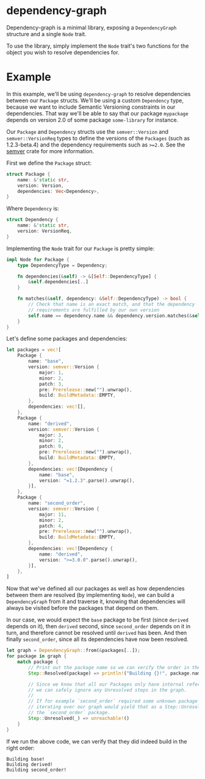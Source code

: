# dependency-graph
Dependency-graph is a minimal library, exposing a `DependencyGraph` structure and a single `Node` trait.

To use the library, simply implement the `Node` trait's two functions for the object you wish to resolve dependencies for.

# Example
In this example, we'll be using `dependency-graph` to resolve dependencies between our `Package` structs. We'll be using a custom `Dependency` type, because we want to include Semantic Versioning constraints in our dependencies. That way we'll be able to say that our package `mypackage` depends on version 2.0 of some package `some-library` for instance.

Our `Package` and `Dependency` structs use the `semver::Version` and `semver::VersionReq` types to define the versions of the `Packages` (such as 1.2.3-beta.4) and the dependency requirements such as `>=2.0`. See the [semver](https://crates.io/crates/semver) crate for more information.

First we define the `Package` struct:
```rust
struct Package {
    name: &'static str,
    version: Version,
    dependencies: Vec<Dependency>,
}
```
Where `Dependency` is:
```rust
struct Dependency {
    name: &'static str,
    version: VersionReq,
}

```

Implementing the `Node` trait for our `Package` is pretty simple:
```rust
impl Node for Package {
    type DependencyType = Dependency;

    fn dependencies(&self) -> &[Self::DependencyType] {
        &self.dependencies[..]
    }

    fn matches(&self, dependency: &Self::DependencyType) -> bool {
        // Check that name is an exact match, and that the dependency
        // requirements are fulfilled by our own version
        self.name == dependency.name && dependency.version.matches(&self.version)
    }
}
```

Let's define some packages and dependencies:
```rust
let packages = vec![
    Package {
        name: "base",
        version: semver::Version {
            major: 1,
            minor: 2,
            patch: 3,
            pre: Prerelease::new("").unwrap(),
            build: BuildMetadata::EMPTY,
        },
        dependencies: vec![],
    },
    Package {
        name: "derived",
        version: semver::Version {
            major: 3,
            minor: 2,
            patch: 0,
            pre: Prerelease::new("").unwrap(),
            build: BuildMetadata::EMPTY,
        },
        dependencies: vec![Dependency {
            name: "base",
            version: "=1.2.3".parse().unwrap(),
        }],
    },
    Package {
        name: "second_order",
        version: semver::Version {
            major: 11,
            minor: 2,
            patch: 4,
            pre: Prerelease::new("").unwrap(),
            build: BuildMetadata::EMPTY,
        },
        dependencies: vec![Dependency {
            name: "derived",
            version: ">=3.0.0".parse().unwrap(),
        }],
    },
]
```

Now that we've defined all our packages as well as how dependencies between them are resolved (by implementing `Node`), we can build a `DependencyGraph` from it and traverse it, knowing that dependencies will always be visited before the packages that depend on them. 

In our case, we would expect the `base` package to be first (since `derived` depends on it), then `derived` second, since `second_order` depends on it in turn, and therefore cannot be resolved until `derived` has been. And then finally `second_order`, since all its dependencies have now been resolved.

```rust
let graph = DependencyGraph::from(&packages[..]);
for package in graph {
    match package {
        // Print out the package name so we can verify the order in the console
        Step::Resolved(package) => println!("Building {}!", package.name),

        // Since we know that all our Packages only have internal references to each other,
        // we can safely ignore any Unresolved steps in the graph.
        //
        // If for example `second_order` required some unknown package `external_package`,
        // iterating over our graph would yield that as a Step::Unresolved *before* 
        // the `second_order` package.
        Step::Unresolved(_) => unreachable!()
    }
}
```

If we run the above code, we can verify that they did indeed build in the right order:
```
Building base!
Building derived!
Building second_order!
```